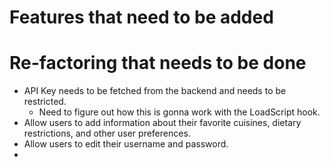 # Features that need to be added

# Re-factoring that needs to be done

- API Key needs to be fetched from the backend and needs to be restricted.
  - Need to figure out how this is gonna work with the LoadScript hook.
- Allow users to add information about their favorite cuisines, dietary restrictions, and other user preferences.
- Allow users to edit their username and password.
-
